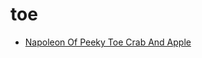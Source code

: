 # toe

 * [Napoleon Of Peeky Toe Crab And Apple](../index/n/napoleon-of-peeky-toe-crab-and-apple-15621.json)
